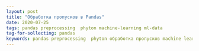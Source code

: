 ```yaml
---
layout: post
title: "Обработка пропусков в Pandas"
date: 2020-07-25
tags: pandas preprocessing  phyton machine-learning ml-data
tag-for-sollecting: pandas
keywords: pandas preprocessing  phyton обработка пропусков machine learning
---
```


